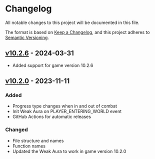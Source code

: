# Changelog

All notable changes to this project will be documented in this file.

The format is based on [Keep a Changelog](https://keepachangelog.com/en/1.0.0/),
and this project adheres to [Semantic Versioning](https://semver.org/spec/v2.0.0.html).

## [v10.2.6] - 2024-03-31

- Added support for game version 10.2.6

## [v10.2.0] - 2023-11-11

### Added

- Progress type changes when in and out of combat
- Init Weak Aura on PLAYER_ENTERING_WORLD event
- GitHub Actions for automatic releases

### Changed

- File structure and names
- Function names
- Updated the Weak Aura to work in game version 10.2.0

[v10.2.0]: https://github.com/yuqo2450/wow_wa_demons/compare/v2.2....v10.2.0
[v10.2.6]: https://github.com/yuqo2450/wow_wa_demons/compare/v10.2.5....v10.2.6
